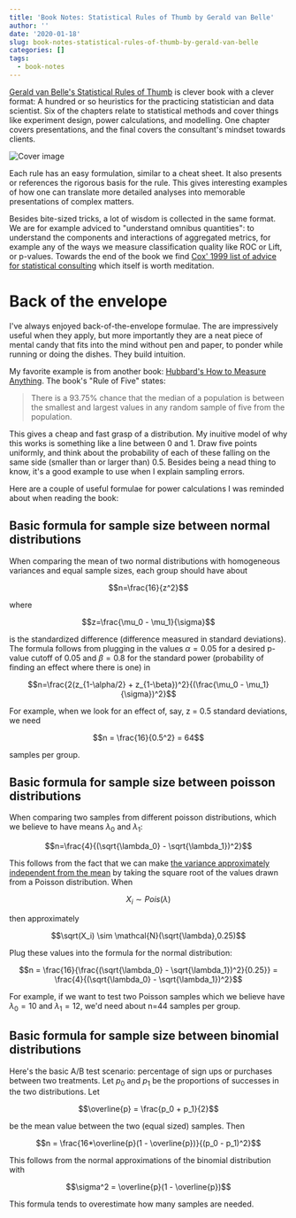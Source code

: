 ```yaml
---
title: 'Book Notes: Statistical Rules of Thumb by Gerald van Belle'
author: ''
date: '2020-01-18'
slug: book-notes-statistical-rules-of-thumb-by-gerald-van-belle
categories: []
tags:
  - book-notes
---
```


[Gerald van Belle's Statistical Rules of Thumb](https://www.goodreads.com/book/show/862918.Statistical_Rules_Of_Thumb) is clever book with a clever format: A hundred or so heuristics for the practicing statistician and data scientist. Six of the chapters relate to statistical methods and cover things like experiment design, power calculations, and modelling. One chapter covers presentations, and the final covers the consultant's mindset towards clients.

![Cover image](https://i.gr-assets.com/images/S/compressed.photo.goodreads.com/books/1347702216l/862918.jpg)

Each rule has an easy formulation, similar to a cheat sheet. It also presents or references the rigorous basis for the rule. This gives interesting examples of how one can translate more detailed analyses into memorable presentations of complex matters.

Besides bite-sized tricks, a lot of wisdom is collected in the same format. We are for example adviced to "understand omnibus quantities": to understand the components and interactions of aggregated metrics, for example any of the ways we measure classification quality like ROC or Lift, or p-values. Towards the end of the book we find [Cox' 1999 list of advice for statistical consulting](https://ssc.ca/en/some-general-remarks-consulting) which itself is worth meditation.

# Back of the envelope

I've always enjoyed back-of-the-envelope formulae. The are impressively useful when they apply, but more importantly they are a neat piece of mental candy that fits into the mind without pen and paper, to ponder while running or doing the dishes. They build intuition.

My favorite example is from another book: [Hubbard's How to Measure Anything](https://www.goodreads.com/book/show/444653.How_to_Measure_Anything). The book's "Rule of Five" states:

> There is a 93.75% chance that the median of a population is between the smallest and largest values in any random sample of five from the population.

This gives a cheap and fast grasp of a distribution. My inuitive model of why this works is something like a line between 0 and 1. Draw five points uniformly, and think about the probability of each of these falling on the same side (smaller than or larger than) 0.5. Besides being a nead thing to know, it's a good example to use when I explain sampling errors.

Here are a couple of useful formulae for power calculations I was reminded about when reading the book:

## Basic formula for sample size between normal distributions

When comparing the mean of two normal distributions with homogeneous variances and equal sample sizes, each group should have about

$$n=\frac{16}{z^2}$$

where

$$z=\frac{\mu_0 - \mu_1}{\sigma}$$

is the standardized difference (difference measured in standard deviations). The formula follows from plugging in the values $\alpha = 0.05$ for a desired p-value cutoff of 0.05 and $\beta=0.8$ for the standard power (probability of finding an effect where there is one) in 

$$n=\frac{2(z_{1-\alpha/2} + z_{1-\beta})^2}{(\frac{\mu_0 - \mu_1}{\sigma})^2}$$

For example, when we look for an effect of, say, z = 0.5 standard deviations, we need

$$n = \frac{16}{0.5^2} = 64$$

samples per group.

## Basic formula for sample size between poisson distributions

When comparing two samples from different poisson distributions, which we believe to have means $\lambda_0$ and $\lambda_1$:

$$n=\frac{4}{(\sqrt{\lambda_0} - \sqrt{\lambda_1})^2}$$

This follows from the fact that we can make [the variance approximately independent from the mean](https://en.wikipedia.org/wiki/Variance-stabilizing_transformation) by taking the square root of the values drawn from a Poisson distribution. When

$$X_i \sim Pois(\lambda)$$

then approximately

$$\sqrt(X_i) \sim \mathcal{N}(\sqrt{\lambda},0.25)$$

Plug these values into the formula for the normal distribution:

$$n = \frac{16}{\frac{(\sqrt{\lambda_0} - \sqrt{\lambda_1})^2}{0.25}} = \frac{4}{(\sqrt{\lambda_0} - \sqrt{\lambda_1})^2}$$

For example, if we want to test two Poisson samples which we believe have $\lambda_0 = 10$ and $\lambda_1 = 12$, we'd need about n=44 samples per group.


## Basic formula for sample size between binomial distributions

Here's the basic A/B test scenario: percentage of sign ups or purchases between two treatments. Let $p_0$ and $p_1$ be the proportions of successes in the two distributions. Let

$$\overline{p} = \frac{p_0 + p_1}{2}$$

be the mean value between the two (equal sized) samples. Then

$$n = \frac{16*\overline{p}(1 - \overline{p})}{(p_0 - p_1)^2}$$

This follows from the normal approximations of the binomial distribution with 

$$\sigma^2 = \overline{p}(1 - \overline{p})$$

This formula tends to overestimate how many samples are needed.


